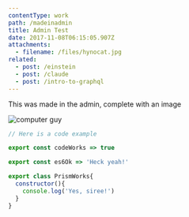 ```yaml
---
contentType: work
path: /madeinadmin
title: Admin Test
date: 2017-11-08T06:15:05.907Z
attachments:
  - filename: /files/hynocat.jpg
related:
  - post: /einstein
  - post: /claude
  - post: /intro-to-graphql
---
```

This was made in the admin, complete with an image

![computer guy](/files/tumblr_nilmmbd4qq1ssby0io1_540.gif)

```js
// Here is a code example

export const codeWorks => true

export const es6Ok => 'Heck yeah!'

export class PrismWorks{
  constructor(){
    console.log('Yes, siree!')
  }
}
```
